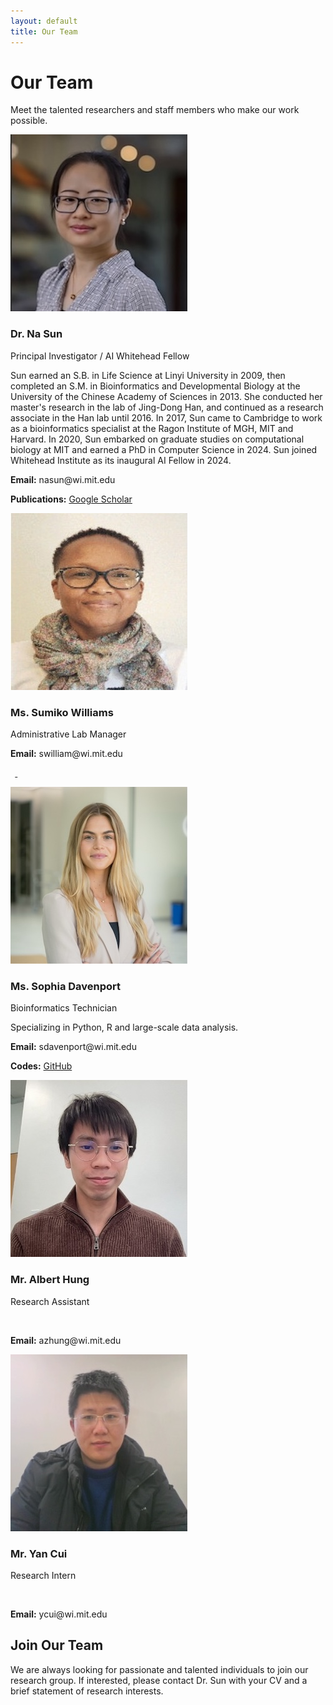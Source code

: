 ```yaml
---
layout: default
title: Our Team
---
```


# Our Team
Meet the talented researchers and staff members who make our work possible.

<div class="team-container">
  <div class="team-member">
    <img src="../lab-website/assets/images/photo_naSun.jpg" alt="Dr. Na Sun">
    <h3>Dr. Na Sun</h3>
    <p class="position">Principal Investigator / AI Whitehead Fellow</p>
    <p>Sun earned an S.B. in Life Science at Linyi University in 2009, then completed an S.M. in Bioinformatics and Developmental Biology at the University of the Chinese Academy of Sciences in 2013. She conducted her master's research in the lab of Jing-Dong Han, and continued as a research associate in the Han lab until 2016. In 2017, Sun came to Cambridge to work as a bioinformatics specialist at the Ragon Institute of MGH, MIT and Harvard. In 2020, Sun embarked on graduate studies on computational biology at MIT and earned a PhD in Computer Science in 2024. Sun joined Whitehead Institute as its inaugural AI Fellow in 2024.</p>
    <p><strong>Email:</strong> nasun@wi.mit.edu</p>
    <p><strong>Publications:</strong> <a href="https://scholar.google.com/citations?user=oOxS8vwAAAAJ">Google Scholar</a></p>
  </div>
  
  <div class="team-member">
    <img src="../lab-website/assets/images/photo_sumikoWilliams.jpg" alt="Ms. Sumiko Williams">
    <h3>Ms. Sumiko Williams</h3>
    <p class="position">Administrative Lab Manager</p>
    <p> </p>
    <p><strong>Email:</strong> swilliam@wi.mit.edu</p>
    <p><strong> &nbsp;</strong> <a href="https://github.com/sophiadavenport"> &nbsp;</a></p>
  </div>
    
  <div class="team-member">
    <img src="../lab-website/assets/images/photo_sophiaDavenport.jpg" alt="Ms. Sophia Davenport">
    <h3>Ms. Sophia Davenport</h3>
    <p class="position">Bioinformatics Technician</p>
    <p>Specializing in Python, R and large-scale data analysis.</p>
    <p><strong>Email:</strong> sdavenport@wi.mit.edu</p>
    <p><strong>Codes:</strong> <a href="https://github.com/sophiadavenport">GitHub</a></p>
  </div>
  
  <div class="team-member">
    <img src="../lab-website/assets/images/photo_albertHung.jpg" alt="Mr. Albert Hung">
    <h3>Mr. Albert Hung</h3>
    <p class="position">Research Assistant</p>
    <p>&nbsp;</p>
    <p><strong>Email:</strong> azhung@wi.mit.edu</p>
  </div>
 
  <div class="team-member">
    <img src="../lab-website/assets/images/photo_yanCui.jpg" alt="Mr. Yan Cui">
    <h3>Mr. Yan Cui</h3>
    <p class="position">Research Intern</p>
    <p>&nbsp;</p>
    <p><strong>Email:</strong> ycui@wi.mit.edu</p>
  </div>
</div>

## Join Our Team
We are always looking for passionate and talented individuals to join our research group. If interested, please contact Dr. Sun with your CV and a brief statement of research interests.
